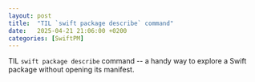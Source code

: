 ```yaml
---
layout: post
title:  "TIL `swift package describe` command"
date:   2025-04-21 21:06:00 +0200
categories: [SwiftPM]
---
```

TIL `swift package describe` command -- a handy way to explore a Swift package without opening its manifest.
